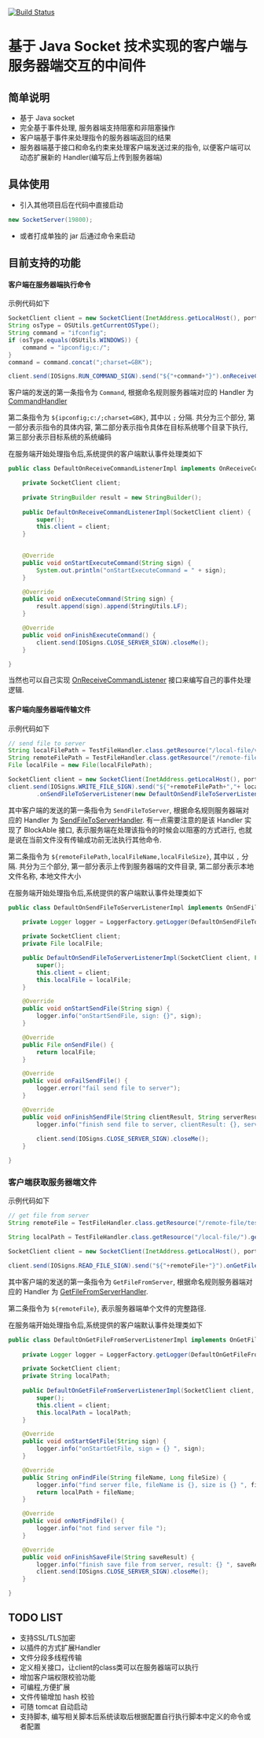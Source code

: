 [![Build Status](https://travis-ci.org/toulezu/io-command.svg?branch=master)](https://travis-ci.org/toulezu/io-command)

# 基于 Java Socket 技术实现的客户端与服务器端交互的中间件

## 简单说明

- 基于 Java socket
- 完全基于事件处理, 服务器端支持阻塞和非阻塞操作
- 客户端基于事件来处理指令的服务器端返回的结果
- 服务器端基于接口和命名约束来处理客户端发送过来的指令, 以便客户端可以动态扩展新的 Handler(编写后上传到服务器端)

## 具体使用

- 引入其他项目后在代码中直接启动

```java
new SocketServer(19800);
```

- 或者打成单独的 jar 后通过命令来启动

## 目前支持的功能

#### 客户端在服务器端执行命令

示例代码如下

```java
SocketClient client = new SocketClient(InetAddress.getLocalHost(), port);
String osType = OSUtils.getCurrentOSType();
String command = "ifconfig";
if (osType.equals(OSUtils.WINDOWS)) {
	command = "ipconfig;c:/";
}
command = command.concat(";charset=GBK");

client.send(IOSigns.RUN_COMMAND_SIGN).send("${"+command+"}").onReceiveCommandListener(new DefaultOnReceiveCommandListenerImpl(client));
```

客户端的发送的第一条指令为 `Command`, 根据命名规则服务器端对应的 Handler 为 [CommandHandler](https://github.com/toulezu/io-command/blob/master/src/main/java/com/ckjava/io/command/server/handler/impl/CommandHandler.java)

第二条指令为 `${ipconfig;c:/;charset=GBK}`, 其中以 `;` 分隔. 共分为三个部分, 第一部分表示指令的具体内容, 第二部分表示指令具体在目标系统哪个目录下执行, 第三部分表示目标系统的系统编码

在服务端开始处理指令后,系统提供的客户端默认事件处理类如下

```java
public class DefaultOnReceiveCommandListenerImpl implements OnReceiveCommandListener {

	private SocketClient client;
	
	private StringBuilder result = new StringBuilder();
	
	public DefaultOnReceiveCommandListenerImpl(SocketClient client) {
		super();
		this.client = client;
	}

	
	@Override
	public void onStartExecuteCommand(String sign) {
		System.out.println("onStartExecuteCommand = " + sign);
	}

	@Override
	public void onExecuteCommand(String sign) {
		result.append(sign).append(StringUtils.LF);
	}

	@Override
	public void onFinishExecuteCommand() {
		client.send(IOSigns.CLOSE_SERVER_SIGN).closeMe();
	}

}
```

当然也可以自己实现 [OnReceiveCommandListener](https://github.com/toulezu/io-command/blob/e8accec457da17dc1c8ab6c0b75b1f3a9fbf266e/src/main/java/com/ckjava/io/command/client/listener/OnReceiveCommandListener.java) 接口来编写自己的事件处理逻辑.

#### 客户端向服务器端传输文件

示例代码如下

```java
// send file to server
String localFilePath = TestFileHandler.class.getResource("/local-file/verifycode.jpg").getPath();
String remoteFilePath = TestFileHandler.class.getResource("/remote-file/").getPath();
File localFile = new File(localFilePath);

SocketClient client = new SocketClient(InetAddress.getLocalHost(), port);
client.send(IOSigns.WRITE_FILE_SIGN).send("${"+remoteFilePath+","+ localFile.getName() +","+localFile.length()+"}")
		.onSendFileToServerListener(new DefaultOnSendFileToServerListenerImpl(client, localFile));
```

其中客户端的发送的第一条指令为 `SendFileToServer`, 根据命名规则服务器端对应的 Handler 为 [SendFileToServerHandler](https://github.com/toulezu/io-command/blob/master/src/main/java/com/ckjava/io/command/server/handler/impl/SendFileToServerHandler.java). 有一点需要注意的是该 Handler 实现了 BlockAble 接口, 表示服务端在处理该指令的时候会以阻塞的方式进行, 也就是说在当前文件没有传输成功前无法执行其他命令.

第二条指令为 `${remoteFilePath,localFileName,localFileSize}`, 其中以 `,` 分隔. 共分为三个部分, 第一部分表示上传到服务器端的文件目录, 第二部分表示本地文件名称, 本地文件大小

在服务端开始处理指令后,系统提供的客户端默认事件处理类如下

```java
public class DefaultOnSendFileToServerListenerImpl implements OnSendFileToServerListener {
	
	private Logger logger = LoggerFactory.getLogger(DefaultOnSendFileToServerListenerImpl.class);

	private SocketClient client;
	private File localFile;

	public DefaultOnSendFileToServerListenerImpl(SocketClient client, File localFile) {
		super();
		this.client = client;
		this.localFile = localFile;
	}

	@Override
	public void onStartSendFile(String sign) {
		logger.info("onStartSendFile, sign: {}", sign);
	}

	@Override
	public File onSendFile() {
		return localFile;
	}

	@Override
	public void onFailSendFile() {
		logger.error("fail send file to server");
	}

	@Override
	public void onFinishSendFile(String clientResult, String serverResult) {
		logger.info("finish send file to server, clientResult: {}, serverResult = {}", clientResult, serverResult);
		
		client.send(IOSigns.CLOSE_SERVER_SIGN).closeMe();
	}

}
```

### 客户端获取服务器端文件

示例代码如下

```java
// get file from server
String remoteFile = TestFileHandler.class.getResource("/remote-file/testReadFile.txt").getPath();

String localPath = TestFileHandler.class.getResource("/local-file/").getPath();

SocketClient client = new SocketClient(InetAddress.getLocalHost(), port);

client.send(IOSigns.READ_FILE_SIGN).send("${"+remoteFile+"}").onGetFileFromServerListener(new DefaultOnGetFileFromServerListenerImpl(client, localPath));
```

其中客户端的发送的第一条指令为 `GetFileFromServer`, 根据命名规则服务器端对应的 Handler 为 [GetFileFromServerHandler](https://github.com/toulezu/io-command/blob/master/src/main/java/com/ckjava/io/command/server/handler/impl/GetFileFromServerHandler.java).

第二条指令为 `${remoteFile}`, 表示服务器端单个文件的完整路径.

在服务端开始处理指令后,系统提供的客户端默认事件处理类如下

```java
public class DefaultOnGetFileFromServerListenerImpl implements OnGetFileFromServerListener {
	
	private Logger logger = LoggerFactory.getLogger(DefaultOnGetFileFromServerListenerImpl.class);

	private SocketClient client;
	private String localPath;
	
	public DefaultOnGetFileFromServerListenerImpl(SocketClient client, String localPath) {
		super();
		this.client = client;
		this.localPath = localPath;
	}

	@Override
	public void onStartGetFile(String sign) {
		logger.info("onStartGetFile, sign = {} ", sign);
	}

	@Override
	public String onFindFile(String fileName, Long fileSize) {
		logger.info("find server file, fileName is {}, size is {} ", fileName, fileSize);
		return localPath + fileName;
	}

	@Override
	public void onNotFindFile() {
		logger.info("not find server file ");
	}

	@Override
	public void onFinishSaveFile(String saveResult) {
		logger.info("finish save file from server, result: {} ", saveResult);
		client.send(IOSigns.CLOSE_SERVER_SIGN).closeMe();
	}

}
```

## TODO LIST

- 支持SSL/TLS加密
- 以插件的方式扩展Handler
- 文件分段多线程传输
- 定义相关接口，让client的class类可以在服务器端可以执行
- 增加客户端权限校验功能
- 可编程,方便扩展
- 文件传输增加 hash 校验
- 可随 tomcat 自动启动
- 支持脚本, 编写相关脚本后系统读取后根据配置自行执行脚本中定义的命令或者配置